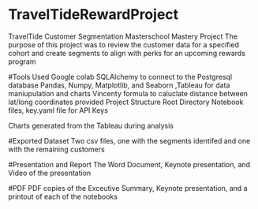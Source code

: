 # TravelTideRewardProject

TravelTide Customer Segmentation
Masterschool Mastery Project
The purpose of this project was to review the customer data for a specified cohort and create segments to align with perks for an upcoming rewards program

#Tools Used
Google colab
SQLAlchemy to connect to the Postgresql database
Pandas, Numpy, Matplotlib, and Seaborn ,Tableau for data maniupulation and charts
Vincenty formula to caluclate distance between lat/long coordinates provided
Project Structure
Root Directory
Notebook files, key.yaml file for API Keys

Charts generated from the Tableau during analysis

#Exported Dataset
Two csv files, one with the segments identifed and one with the remaining customers

#Presentation and Report
The Word Document, Keynote presentation, and Video of the presentation

#PDF
PDF copies of the Exceutive Summary, Keynote presentation, and a printout of each of the notebooks
